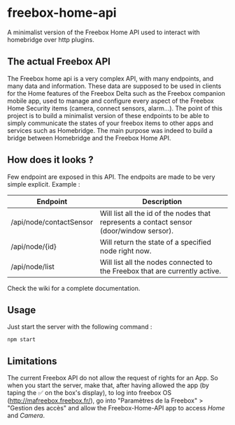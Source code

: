 # freebox-home-api
A minimalist version of the Freebox Home API used to interact with homebridge over http plugins.

## The actual Freebox API
The Freebox home api is a very complex API, with many endpoints, and many data and information. These data are supposed to be used in clients for the Home features of the Freebox Delta such as the Freebox companion mobile app, used to manage and configure every aspect of the Freebox Home Security items (camera, connect sensors, alarm...).
The point of this project is to build a minimalist version of these endpoints to be able to simply communicate the states of your freebox items to other apps and services such as Homebridge.
The main purpose was indeed to build a bridge between Homebridge and the Freebox Home API.

## How does it looks ?
Few endpoint are exposed in this API. The endpoits are made to be very simple explicit.
Example :

| Endpoint                | Description                                                                              |
|-------------------------|------------------------------------------------------------------------------------------|
| /api/node/contactSensor | Will list all the id of the nodes that represents a contact sensor (door/window sersor). |
| /api/node/{id}          | Will return the state of a specified node right now.                                     |
| /api/node/list          | Will list all the nodes connected to the Freebox that are currently active.              |

Check the wiki for a complete documentation.

## Usage
Just start the server with the following command :

`npm start`

## Limitations
The current Freebox API do not allow the request of rights for an App.
So when you start the server, make that, after having allowed the app (by taping the ✅ on the box's display), to log into freebox OS (http://mafreebox.freebox.fr/), go into "Paramètres de la Freebox" > "Gestion des accès" and allow the Freebox-Home-API app to access *Home* and *Camera*.
